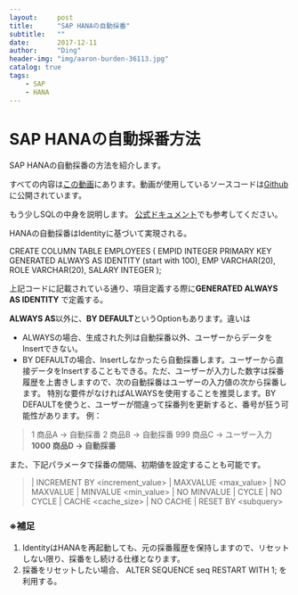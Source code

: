 ```yaml
---
layout:     post
title:      "SAP HANAの自動採番"
subtitle:   ""
date:       2017-12-11
author:     "Ding"
header-img: "img/aaron-burden-36113.jpg"
catalog: true
tags:
    - SAP
    - HANA
---
```

# SAP HANAの自動採番方法

SAP HANAの自動採番の方法を紹介します。

すべての内容は[この動画](https://www.youtube.com/watch?v=xnMSAPujJts)にあります。動画が使用しているソースコードは[Github](https://github.com/saphanaacademy/SQL/blob/master/IDENTITY%20Column%20INSERT%20with%20OVERRIDING%20%20VALUE.sql)に公開されています。

もう少しSQLの中身を説明します。
[公式ドキュメント](https://help.sap.com/viewer/4fe29514fd584807ac9f2a04f6754767/2.0.00/en-US/20d58a5f75191014b2fe92141b7df228.html)でも参考してください。

 HANAの自動採番はIdentityに基づいて実現される。

CREATE COLUMN TABLE EMPLOYEES 
(
EMPID INTEGER PRIMARY KEY GENERATED ALWAYS AS IDENTITY (start with 100),
EMP VARCHAR(20),
ROLE VARCHAR(20),
SALARY INTEGER
);

上記コードに記載されている通り、項目定義する際に**GENERATED ALWAYS AS IDENTITY** で定義する。

**ALWAYS AS**以外に、**BY DEFAULT**というOptionもあります。違いは
- ALWAYSの場合、生成された列は自動採番以外、ユーザーからデータをInsertできない。
- BY DEFAULTの場合、Insertしなかったら自動採番します。ユーザーから直接データをInsertすることもできる。ただ、ユーザーが入力した数字は採番履歴を上書きしますので、次の自動採番はユーザーの入力値の次から採番します。
特別な要件がなければALWAYSを使用することを推奨します。BY DEFAULTを使うと、ユーザーが間違って採番列を更新すると、番号が狂う可能性があります。
例：
> 1   商品A → 自動採番
> 2   商品B → 自動採番
> 999 商品C → ユーザー入力
> **1000 商品D → 自動採番**

また、下記パラメータで採番の間隔、初期値を設定することも可能です。
>  | INCREMENT BY \<increment_value\>
>  | MAXVALUE \<max_value\>
>  | NO MAXVALUE
>  | MINVALUE \<min_value\>
>  | NO MINVALUE
>  | CYCLE
>  | NO CYCLE
>  | CACHE \<cache_size\>
>  | NO CACHE
>  | RESET BY \<subquery\>

### ※補足
1. IdentityはHANAを再起動しても、元の採番履歴を保持しますので、リセットしない限り、採番をし続ける仕様となります。
2. 採番をリセットしたい場合、 ALTER SEQUENCE seq RESTART WITH 1; を利用する。
